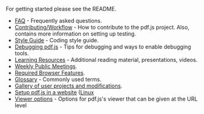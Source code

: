 For getting started please see the README.

+ [FAQ](wiki/Frequently-Asked-Questions) - Frequently asked questions.
+ [Contributing/Workflow](wiki/Contributing) - How to contribute to the pdf.js project. Also, contains more information on setting up testing.
+ [Style Guide](wiki/Style-Guide) - Coding style guide.
+ [Debugging pdf.js](wiki/Debugging-pdf.js) - Tips for debugging and ways to enable debugging tools.
+ [Learning Resources](wiki/Additional-Learning-Resources) - Additional reading material, presentations, videos.
+ [Weekly Public Meetings](wiki/Weekly-Public-Meetings).
+ [Required Browser Features](wiki/Required-Browser-Features).
+ [Glossary](wiki/Glossary) - Commonly used terms.
+ [Gallery of user projects and modifications](wiki/Gallery-of-user-projects-and-modifications).
+ [Setup pdf.js in a website](wiki/Setup-pdf.js-in-a-website) ([Linux](wiki/Setup-PDF.js-in-a-website-(Debian,-Ubuntu-and-Linux-Mint%29)/Windows/Mac)
+ [Viewer options](wiki/Viewer-options) - Options for pdf.js's viewer that can be given at the URL level